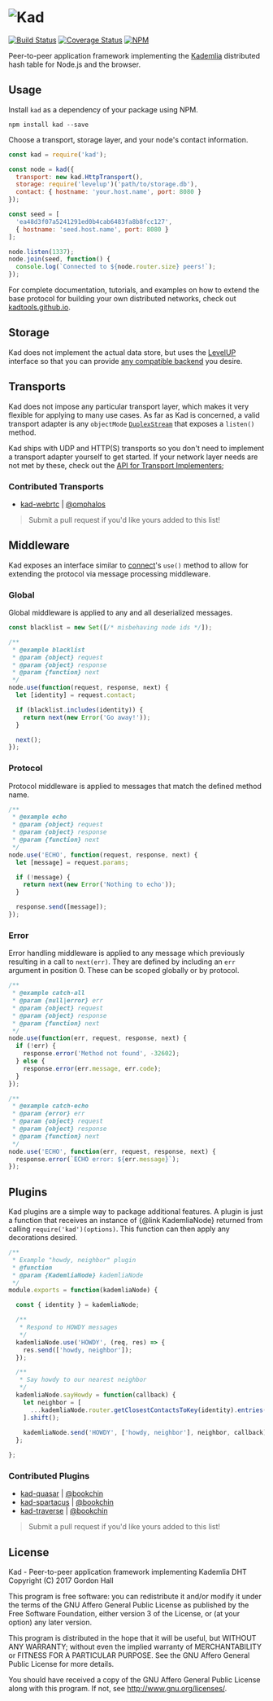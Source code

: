 ![Kad](https://avatars1.githubusercontent.com/u/16706596?v=3&s=200)
===================================================================

[![Build Status](https://img.shields.io/travis/kadtools/kad/master.svg?style=flat-square)](https://travis-ci.org/kadtools/kad)
[![Coverage Status](https://img.shields.io/coveralls/kadtools/kad.svg?style=flat-square)](https://coveralls.io/r/kadtools/kad)
[![NPM](https://img.shields.io/npm/v/kad.svg?style=flat-square)](https://www.npmjs.com/package/kad)

Peer-to-peer application framework implementing the 
[Kademlia](http://www.scs.stanford.edu/~dm/home/papers/kpos.pdf) distributed
hash table for Node.js and the browser.

Usage
-----

Install `kad` as a dependency of your package using NPM.

```
npm install kad --save
```

Choose a transport, storage layer, and your node's contact information.

```js
const kad = require('kad');

const node = kad({
  transport: new kad.HttpTransport(),
  storage: require('levelup')('path/to/storage.db'),
  contact: { hostname: 'your.host.name', port: 8080 }
});

const seed = [
  'ea48d3f07a5241291ed0b4cab6483fa8b8fcc127',
  { hostname: 'seed.host.name', port: 8080 }
];

node.listen(1337);
node.join(seed, function() {
  console.log(`Connected to ${node.router.size} peers!`);
});
```

For complete documentation, tutorials, and examples on how to extend the base 
protocol for building your own distributed networks, check out 
[kadtools.github.io](http://kadtools.github.io).

Storage
-------

Kad does not implement the actual data store, but uses the 
[LevelUP](https://github.com/Level/levelup) interface so that you can provide 
[any compatible backend](https://github.com/Level/levelup/wiki/Modules) you 
desire.


Transports
----------

Kad does not impose any particular transport layer, which makes it very 
flexible for applying to many use cases. As far as Kad is concerned, a valid 
transport adapter is any `objectMode` 
[`DuplexStream`](https://nodejs.org/dist/latest-v6.x/docs/api/stream.html) 
that exposes a `listen()` method.

Kad ships with UDP and HTTP(S) transports so you don't need to implement a 
transport adapter yourself to get started. If your network layer needs are not 
met by these, check out the [API for Transport Implementers]();

### Contributed Transports

* [kad-webrtc](https://github.com/kadtools/kad-webrtc) | [@omphalos](https://github.com/omphalos)

> Submit a pull request if you'd like yours added to this list!

Middleware
----------

Kad exposes an interface similar to 
[connect](https://github.com/senchalabs/connect)'s `use()` method to allow for 
extending the protocol via message processing middleware.

### Global

Global middleware is applied to any and all deserialized messages. 

```js
const blacklist = new Set([/* misbehaving node ids */]);

/**
 * @example blacklist
 * @param {object} request
 * @param {object} response
 * @param {function} next
 */
node.use(function(request, response, next) {
  let [identity] = request.contact;

  if (blacklist.includes(identity)) {
    return next(new Error('Go away!'));
  }

  next();
});
```

### Protocol

Protocol middleware is applied to messages that match the defined method name.

```js
/**
 * @example echo
 * @param {object} request
 * @param {object} response
 * @param {function} next
 */
node.use('ECHO', function(request, response, next) {
  let [message] = request.params;

  if (!message) {
    return next(new Error('Nothing to echo'));
  }

  response.send([message]);
});
```

### Error

Error handling middleware is applied to any message which previously resulting 
in a call to `next(err)`. They are defined by including an `err` argument in 
position 0. These can be scoped globally or by protocol.

```js
/**
 * @example catch-all
 * @param {null|error} err
 * @param {object} request
 * @param {object} response
 * @param {function} next
 */
node.use(function(err, request, response, next) {
  if (!err) {
    response.error('Method not found', -32602);
  } else {
    response.error(err.message, err.code);
  }
});

/**
 * @example catch-echo
 * @param {error} err
 * @param {object} request
 * @param {object} response
 * @param {function} next
 */
node.use('ECHO', function(err, request, response, next) {
  response.error(`ECHO error: ${err.message}`);
});
```

Plugins
-------

Kad plugins are a simple way to package additional features. A plugin is just 
a function that receives an instance of {@link KademliaNode} returned from 
calling `require('kad')(options)`. This function can then apply any decorations 
desired.

```js
/**
 * Example "howdy, neighbor" plugin
 * @function
 * @param {KademliaNode} kademliaNode
 */
module.exports = function(kademliaNode) {

  const { identity } = kademliaNode;

  /**
   * Respond to HOWDY messages
   */
  kademliaNode.use('HOWDY', (req, res) => {
    res.send(['howdy, neighbor']);
  });

  /**
   * Say howdy to our nearest neighbor
   */
  kademliaNode.sayHowdy = function(callback) {
    let neighbor = [
      ...kademliaNode.router.getClosestContactsToKey(identity).entries()
    ].shift();
    
    kademliaNode.send('HOWDY', ['howdy, neighbor'], neighbor, callback);
  };

};
```

### Contributed Plugins

* [kad-quasar](https://github.com/kadtools/kad-quasar) | [@bookchin](https://github.com/bookchin)
* [kad-spartacus](https://github.com/kadtools/kad-spartacus) | [@bookchin](https://github.com/bookchin)
* [kad-traverse](https://github.com/kadtools/kad-traverse) | [@bookchin](https://github.com/bookchin)


> Submit a pull request if you'd like yours added to this list!

License
-------

Kad - Peer-to-peer application framework implementing Kademlia DHT  
Copyright (C) 2017 Gordon Hall

This program is free software: you can redistribute it and/or modify
it under the terms of the GNU Affero General Public License as published by
the Free Software Foundation, either version 3 of the License, or
(at your option) any later version.

This program is distributed in the hope that it will be useful,
but WITHOUT ANY WARRANTY; without even the implied warranty of
MERCHANTABILITY or FITNESS FOR A PARTICULAR PURPOSE.  See the
GNU Affero General Public License for more details.

You should have received a copy of the GNU Affero General Public License
along with this program.  If not, see http://www.gnu.org/licenses/.
